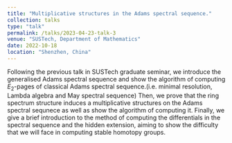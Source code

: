 ```yaml
---
title: "Multiplicative structures in the Adams spectral sequence."
collection: talks
type: "talk"
permalink: /talks/2023-04-23-talk-3
venue: "SUSTech, Department of Mathematics"
date: 2022-10-18
location: "Shenzhen, China"
---
```


Following the previous talk in SUSTech graduate seminar, we introduce the generalised Adams spectral sequence and show the algorithm of computing $E_2$-pages of classical Adams spectral sequence.(i.e. minimal resolution, Lambda algebra and May spectral sequence) Then, we prove that the ring spectrum structure induces a multiplicative structures on the Adams spectral sequnece as well as show the algorithm of computing it. Finally, we give a brief introduction to the method of computing the differentials in the spectral sequence and the hidden extension, aiming to show the difficulty that we will face in computing stable homotopy groups.

